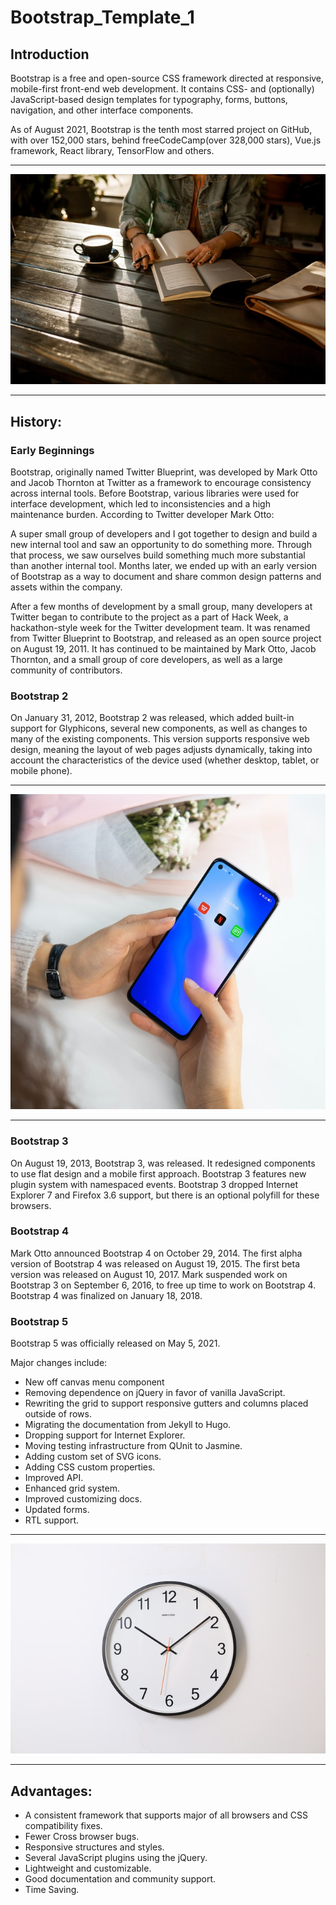 # Bootstrap_Template_1

## Introduction

Bootstrap is a free and open-source CSS framework directed at responsive, mobile-first front-end web development. It contains CSS- and (optionally) JavaScript-based design templates for typography, forms, buttons, navigation, and other interface components.

As of August 2021, Bootstrap is the tenth most starred project on GitHub, with over 152,000 stars, behind freeCodeCamp(over 328,000 stars), Vue.js framework, React library, TensorFlow and others.

<hr>

<img src="https://github.com/yashksingh/Bootstrap_Template_1/blob/master/Wiki_Images/david-iskander-8hFiT80X-6o-unsplash.jpg">

<hr>

## History:

### Early Beginnings

Bootstrap, originally named Twitter Blueprint, was developed by Mark Otto and Jacob Thornton at Twitter as a framework to encourage consistency across internal tools. Before Bootstrap, various libraries were used for interface development, which led to inconsistencies and a high maintenance burden. According to Twitter developer Mark Otto:

A super small group of developers and I got together to design and build a new internal tool and saw an opportunity to do something more. Through that process, we saw ourselves build something much more substantial than another internal tool. Months later, we ended up with an early version of Bootstrap as a way to document and share common design patterns and assets within the company.

After a few months of development by a small group, many developers at Twitter began to contribute to the project as a part of Hack Week, a hackathon-style week for the Twitter development team. It was renamed from Twitter Blueprint to Bootstrap, and released as an open source project on August 19, 2011. It has continued to be maintained by Mark Otto, Jacob Thornton, and a small group of core developers, as well as a large community of contributors.

### Bootstrap 2

On January 31, 2012, Bootstrap 2 was released, which added built-in support for Glyphicons, several new components, as well as changes to many of the existing components. This version supports responsive web design, meaning the layout of web pages adjusts dynamically, taking into account the characteristics of the device used (whether desktop, tablet, or mobile phone).

<hr>

<img src="https://github.com/yashksingh/Bootstrap_Template_1/blob/master/Wiki_Images/n-tho-duc-ZM3MQbrG6uE-unsplash.jpg">

<hr>

### Bootstrap 3

On August 19, 2013, Bootstrap 3, was released. It redesigned components to use flat design and a mobile first approach. Bootstrap 3 features new plugin system with namespaced events. Bootstrap 3 dropped Internet Explorer 7 and Firefox 3.6 support, but there is an optional polyfill for these browsers.

### Bootstrap 4

Mark Otto announced Bootstrap 4 on October 29, 2014. The first alpha version of Bootstrap 4 was released on August 19, 2015. The first beta version was released on August 10, 2017. Mark suspended work on Bootstrap 3 on September 6, 2016, to free up time to work on Bootstrap 4. Bootstrap 4 was finalized on January 18, 2018.

### Bootstrap 5

Bootstrap 5 was officially released on May 5, 2021.

Major changes include:

- New off canvas menu component
- Removing dependence on jQuery in favor of vanilla JavaScript.
- Rewriting the grid to support responsive gutters and columns placed outside of rows.
- Migrating the documentation from Jekyll to Hugo.
- Dropping support for Internet Explorer.
- Moving testing infrastructure from QUnit to Jasmine.
- Adding custom set of SVG icons.
- Adding CSS custom properties.
- Improved API.
- Enhanced grid system.
- Improved customizing docs.
- Updated forms.
- RTL support.

<hr>

<img src = "https://github.com/yashksingh/Bootstrap_Template_1/blob/master/Wiki_Images/ocean-ng-L0xOtAnv94Y-unsplash.jpg">

<hr>

## Advantages:

- A consistent framework that supports major of all browsers and CSS compatibility fixes.
- Fewer Cross browser bugs.
- Responsive structures and styles.
- Several JavaScript plugins using the jQuery.
- Lightweight and customizable.
- Good documentation and community support.
- Time Saving.




